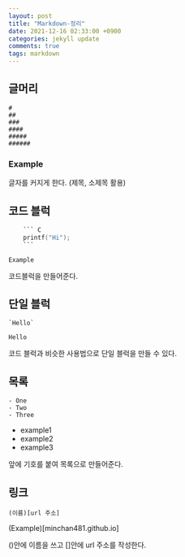 ```yaml
---
layout: post
title: "Markdown-정리"
date: 2021-12-16 02:33:00 +0900
categories: jekyll update
comments: true
tags: markdown
---
```


## 글머리

```
#
##
###
####
#####
######
```

### Example

글자를 커지게 한다. (제목, 소제목 활용)

## 코드 블럭

``` C
    ``` C
    printf("Hi");
    ```
```

```
Example
```

코드블럭을 만들어준다.

## 단일 블럭

```
`Hello`
```

`Hello`

코드 블럭과 비슷한 사용법으로 단일 블럭을 만들 수 있다.

## 목록

```
- One
- Two
- Three
```

- example1
- example2
- example3

앞에 기호를 붙여 목록으로 만들어준다.

## 링크

```
(이름)[url 주소]
```

(Example)[minchan481.github.io]

()안에 이름을 쓰고 []안에 url 주소를 작성한다.